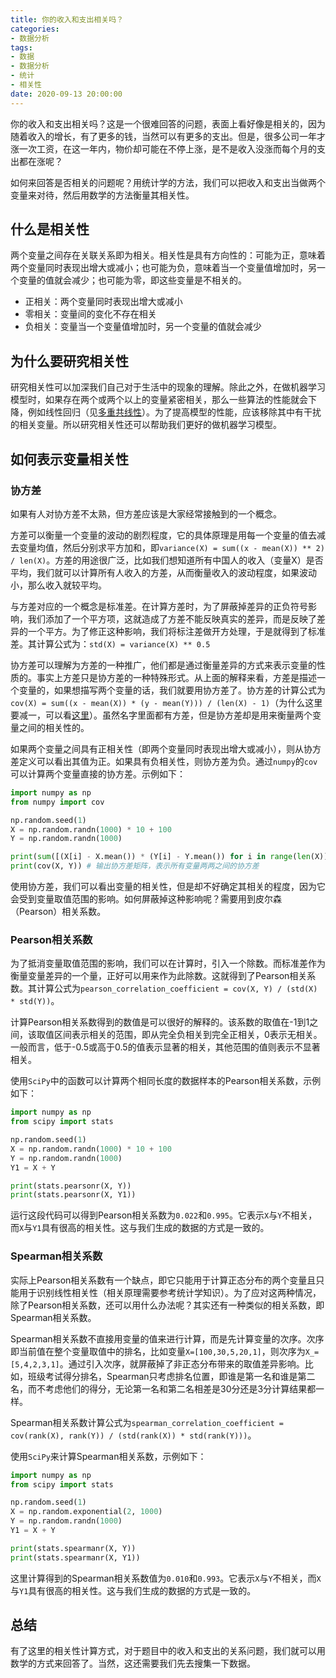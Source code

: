 ```yaml
---
title: 你的收入和支出相关吗？
categories:
- 数据分析
tags:
- 数据
- 数据分析
- 统计
- 相关性
date: 2020-09-13 20:00:00
---
```


你的收入和支出相关吗？这是一个很难回答的问题，表面上看好像是相关的，因为随着收入的增长，有了更多的钱，当然可以有更多的支出。但是，很多公司一年才涨一次工资，在这一年内，物价却可能在不停上涨，是不是收入没涨而每个月的支出都在涨呢？

如何来回答是否相关的问题呢？用统计学的方法，我们可以把收入和支出当做两个变量来对待，然后用数学的方法衡量其相关性。

<!-- more -->

## 什么是相关性

两个变量之间存在关联关系即为相关。相关性是具有方向性的：可能为正，意味着两个变量同时表现出增大或减小；也可能为负，意味着当一个变量值增加时，另一个变量的值就会减少；也可能为零，即这些变量是不相关的。

- 正相关：两个变量同时表现出增大或减小
- 零相关：变量间的变化不存在相关
- 负相关：变量当一个变量值增加时，另一个变量的值就会减少

## 为什么要研究相关性

研究相关性可以加深我们自己对于生活中的现象的理解。除此之外，在做机器学习模型时，如果存在两个或两个以上的变量紧密相关，那么一些算法的性能就会下降，例如线性回归（见[多重共线性](https://baike.baidu.com/item/%E5%A4%9A%E9%87%8D%E5%85%B1%E7%BA%BF%E6%80%A7)）。为了提高模型的性能，应该移除其中有干扰的相关变量。所以研究相关性还可以帮助我们更好的做机器学习模型。

## 如何表示变量相关性

### 协方差

如果有人对协方差不太熟，但方差应该是大家经常接触到的一个概念。

方差可以衡量一个变量的波动的剧烈程度，它的具体原理是用每一个变量的值去减去变量均值，然后分别求平方加和，即`variance(X) = sum((x - mean(X)) ** 2) / len(X)`。方差的用途很广泛，比如我们想知道所有中国人的收入（变量X）是否平均，我们就可以计算所有人收入的方差，从而衡量收入的波动程度，如果波动小，那么收入就较平均。

与方差对应的一个概念是标准差。在计算方差时，为了屏蔽掉差异的正负符号影响，我们添加了一个平方项，这就造成了方差不能反映真实的差异，而是反映了差异的一个平方。为了修正这种影响，我们将标注差做开方处理，于是就得到了标准差。其计算公式为：`std(X) = variance(X) ** 0.5`

协方差可以理解为方差的一种推广，他们都是通过衡量差异的方式来表示变量的性质的。事实上方差只是协方差的一种特殊形式。从上面的解释来看，方差是描述一个变量的，如果想描写两个变量的话，我们就要用协方差了。协方差的计算公式为`cov(X) = sum((x - mean(X)) * (y - mean(Y))) / (len(X) - 1)`（为什么这里要减一，可以看[这里](https://www.cnblogs.com/yymn/p/4662447.html)）。虽然名字里面都有方差，但是协方差却是用来衡量两个变量之间的相关性的。

如果两个变量之间具有正相关性（即两个变量同时表现出增大或减小），则从协方差定义可以看出其值为正。如果具有负相关性，则协方差为负。通过`numpy`的`cov`可以计算两个变量直接的协方差。示例如下：

```python
import numpy as np
from numpy import cov

np.random.seed(1)
X = np.random.randn(1000) * 10 + 100
Y = np.random.randn(1000)

print(sum([(X[i] - X.mean()) * (Y[i] - Y.mean()) for i in range(len(X))]) / (len(X) - 1))
print(cov(X, Y)) # 输出协方差矩阵，表示所有变量两两之间的协方差
```

使用协方差，我们可以看出变量的相关性，但是却不好确定其相关的程度，因为它会受到变量取值范围的影响。如何屏蔽掉这种影响呢？需要用到皮尔森（Pearson）相关系数。

### Pearson相关系数

为了抵消变量取值范围的影响，我们可以在计算时，引入一个除数。而标准差作为衡量变量差异的一个量，正好可以用来作为此除数。这就得到了Pearson相关系数。其计算公式为`pearson_correlation_coefficient = cov(X, Y) / (std(X) * std(Y))`。

计算Pearson相关系数得到的数值是可以很好的解释的。该系数的取值在-1到1之间，该取值区间表示相关的范围，即从完全负相关到完全正相关，0表示无相关。一般而言，低于-0.5或高于0.5的值表示显著的相关，其他范围的值则表示不显著相关。

使用`SciPy`中的函数可以计算两个相同长度的数据样本的Pearson相关系数，示例如下：

```python
import numpy as np
from scipy import stats

np.random.seed(1)
X = np.random.randn(1000) * 10 + 100
Y = np.random.randn(1000)
Y1 = X + Y

print(stats.pearsonr(X, Y))
print(stats.pearsonr(X, Y1))
```

运行这段代码可以得到Pearson相关系数为`0.022`和`0.995`。它表示`X`与`Y`不相关，而`X`与`Y1`具有很高的相关性。这与我们生成的数据的方式是一致的。

### Spearman相关系数

实际上Pearson相关系数有一个缺点，即它只能用于计算正态分布的两个变量且只能用于识别线性相关性（相关原理需要参考统计学知识）。为了应对这两种情况，除了Pearson相关系数，还可以用什么办法呢？其实还有一种类似的相关系数，即Spearman相关系数。

Spearman相关系数不直接用变量的值来进行计算，而是先计算变量的次序。次序即当前值在整个变量取值中的排名，比如变量`X=[100,30,5,20,1]`，则次序为`X_=[5,4,2,3,1]`。通过引入次序，就屏蔽掉了非正态分布带来的取值差异影响。比如，班级考试得分排名，Spearman只考虑排名位置，即谁是第一名和谁是第二名，而不考虑他们的得分，无论第一名和第二名相差是30分还是3分计算结果都一样。

Spearman相关系数计算公式为`spearman_correlation_coefficient = cov(rank(X), rank(Y)) / (std(rank(X)) * std(rank(Y)))`。

使用`SciPy`来计算Spearman相关系数，示例如下：

```python
import numpy as np
from scipy import stats

np.random.seed(1)
X = np.random.exponential(2, 1000)
Y = np.random.randn(1000)
Y1 = X + Y

print(stats.spearmanr(X, Y))
print(stats.spearmanr(X, Y1))
```

这里计算得到的Spearman相关系数值为`0.010`和`0.993`。它表示`X`与`Y`不相关，而`X`与`Y1`具有很高的相关性。这与我们生成的数据的方式是一致的。

## 总结

有了这里的相关性计算方式，对于题目中的收入和支出的关系问题，我们就可以用数学的方式来回答了。当然，这还需要我们先去搜集一下数据。






